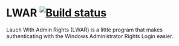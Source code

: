 LWAR [![Build status](https://ci.appveyor.com/api/projects/status/5t7ne48558b1k86b)](https://ci.appveyor.com/project/Walkman100/lwar)
==================

Lauch With Admin Rights (LWAR) is a little program that makes authenticating with the Windows Administrator Rights Login easier.
